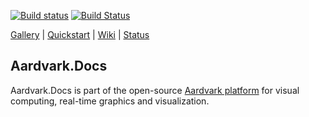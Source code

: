 [![Build status](https://ci.appveyor.com/api/projects/status/atfxw731hk4bt4xd?svg=true)](https://ci.appveyor.com/project/stefanmaierhofer/aardvark-docs)
[![Build Status](https://travis-ci.org/aardvark-platform/aardvark.docs.svg?branch=master)](https://travis-ci.org/aardvark-platform/aardvark.docs)

[Gallery](https://github.com/aardvarkplatform/aardvark.docs/wiki/Gallery) | 
[Quickstart](https://github.com/aardvarkplatform/aardvark.docs/wiki/Quickstart-Windows) | 
[Wiki](https://github.com/aardvarkplatform/aardvark.docs/wiki) | 
[Status](https://github.com/aardvarkplatform/aardvark.docs/wiki/Status)

## Aardvark.Docs

Aardvark.Docs is part of the open-source [Aardvark platform](https://github.com/aardvark-platform/aardvark.docs/wiki) for visual computing, real-time graphics and visualization.
